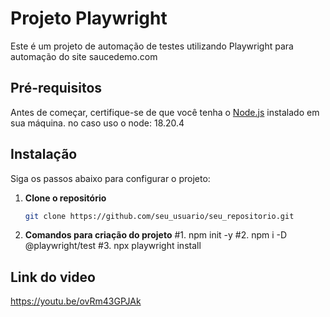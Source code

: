 # Projeto Playwright

Este é um projeto de automação de testes utilizando Playwright para automação do site saucedemo.com

## Pré-requisitos

Antes de começar, certifique-se de que você tenha o [Node.js](https://nodejs.org/) instalado em sua máquina.
no caso uso o node: 18.20.4

## Instalação

Siga os passos abaixo para configurar o projeto:

1. **Clone o repositório**

   ```bash
   git clone https://github.com/seu_usuario/seu_repositorio.git
2. **Comandos para criação do projeto**
#1. npm init -y
#2. npm i -D @playwright/test
#3. npx playwright install

## Link do video
https://youtu.be/ovRm43GPJAk
